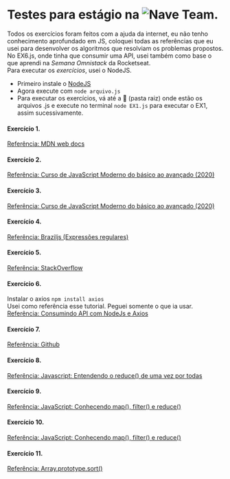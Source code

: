 # Testes para estágio na ![Nave Team](https://i.imgur.com/swhde5e.png).

Todos os exercícios foram feitos com a ajuda da internet, eu não tenho conhecimento aprofundado em JS, coloquei todas as referências que eu usei para desenvolver os algoritmos que resolviam os problemas propostos. No EX6.js, onde tinha que consumir uma API, usei também como base o que aprendi na *Semana Omnistack* da Rocketseat.  
Para executar os *exercícios*, usei o NodeJS.  
* Primeiro instale o [NodeJS](https://nodejs.org/en/)
* Agora execute com `node arquivo.js`
* Para executar os exercícios, vá até a :file_folder: (pasta raiz) onde estão os arquivos .js e execute no terminal `node EX1.js` para executar o EX1, assim sucessivamente.

#### Exercício 1. 
[Referência: MDN web docs](https://developer.mozilla.org/pt-BR/docs/Web/JavaScript/Reference/Global_Objects/String/length)

#### Exercício 2. 
[Referência: Curso de JavaScript Moderno do básico ao avançado (2020)](https://www.udemy.com/course/curso-de-javascript-moderno-do-basico-ao-avancado/)

#### Exercício 3. 
[Referência: Curso de JavaScript Moderno do básico ao avançado (2020)](https://www.udemy.com/course/curso-de-javascript-moderno-do-basico-ao-avancado/)

#### Exercício 4. 
[Referência: Braziljs (Expressões regulares)](http://braziljs.github.io/eloquente-javascript/chapters/expressoes-regulares/)

#### Exercício 5.
[Referência: StackOverflow](https://stackoverflow.com/questions/16576983/replace-multiple-characters-in-one-replace-call)  

#### Exercício 6.  
Instalar o axios `npm install axios`  
Usei como referência esse tutorial. Peguei somente o que ia usar.  
[Referência: Consumindo API com NodeJs e Axios](http://codeheaven.io/how-to-use-axios-as-your-http-client-pt/)  

#### Exercício 7.
[Referência: Github](https://gist.github.com/whoisryosuke/5b0d54926c997a6620945d780958ea74)  

#### Exercício 8.
[Referência: Javascript: Entendendo o reduce() de uma vez por todas](https://medium.com/@raullesteves/javascript-entendendo-o-reduce-de-uma-vez-por-todas-c4cbaa16e380)  

#### Exercício 9.
[Referência: JavaScript: Conhecendo map(), filter() e reduce()](https://medium.com/@programadriano/javascript-conhecendo-map-filter-e-reduce-ce072d8f0ec5)   

#### Exercício 10.
[Referência: JavaScript: Conhecendo map(), filter() e reduce()](https://medium.com/@programadriano/javascript-conhecendo-map-filter-e-reduce-ce072d8f0ec5)  

#### Exercício 11.
[Referência: Array.prototype.sort()](https://developer.mozilla.org/en-US/docs/Web/JavaScript/Reference/Global_Objects/Array/sort)  







